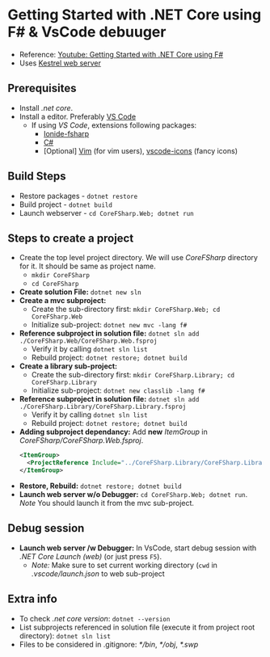 # Getting Started with .NET Core using F# & VsCode debuuger

- Reference: [Youtube: Getting Started with .NET Core using F#](https://www.youtube.com/watch?v=2xG31sUsCdc)
- Uses [Kestrel web server](https://docs.microsoft.com/en-us/aspnet/core/fundamentals/servers/kestrel)

## Prerequisites

- Install _.net core_.
- Install a editor. Preferably [VS Code](https://code.visualstudio.com/)
  - If using _VS Code_, extensions following packages:
    - [Ionide-fsharp](https://marketplace.visualstudio.com/items?itemName=Ionide.Ionide-fsharp)
    - [C#](https://marketplace.visualstudio.com/items?itemName=ms-vscode.csharp)
    - [Optional] [Vim](https://marketplace.visualstudio.com/items?itemName=vscodevim.vim) (for vim users), [vscode-icons](https://marketplace.visualstudio.com/items?itemName=robertohuertasm.vscode-icons) (fancy icons)

## Build Steps

- Restore packages - `dotnet restore`
- Build project - `dotnet build`
- Launch webserver - `cd CoreFSharp.Web; dotnet run`

## Steps to create a project

- Create the top level project directory. We will use _CoreFSharp_ directory for it. It should be same as project name.
    - `mkdir CoreFSharp`
    - `cd CoreFSharp`
- **Create solution File:** `dotnet new sln`
- **Create a mvc subproject:**
    - Create the sub-directory first: `mkdir CoreFSharp.Web; cd CoreFSharp.Web`
    - Initialize sub-project: `dotnet new mvc -lang f#`
- **Reference subproject in solution file:** `dotnet sln add ./CoreFSharp.Web/CoreFSharp.Web.fsproj`
    - Verify it by calling `dotnet sln list`
    - Rebuild project: `dotnet restore; dotnet build`
- **Create a library sub-project:**
    - Create the sub-directory first: `mkdir CoreFSharp.Library; cd CoreFSharp.Library`
    - Initialize sub-project: `dotnet new classlib -lang f#`
- **Reference subproject in solution file:** `dotnet sln add ./CoreFSharp.Library/CoreFSharp.Library.fsproj`
    - Verify it by calling `dotnet sln list`
    - Rebuild project: `dotnet restore; dotnet build`
- **Adding subproject dependancy:** Add __new__ _ItemGroup_ in _CoreFSharp/CoreFSharp.Web.fsproj_.
    ```xml
    <ItemGroup>
      <ProjectReference Include="../CoreFSharp.Library/CoreFSharp.Library.fsproj" />
    </ItemGroup>
    ```
- **Restore, Rebuild:** `dotnet restore; dotnet build`
- **Launch web server w/o Debugger:** `cd CoreFSharp.Web; dotnet run`. _Note_ You should launch it from the mvc sub-project.

## Debug session
- **Launch web server /w Debugger:**
    In VsCode, start debug session with _.NET Core Launch (web)_ (or just press `F5`).
    - *Note:* Make sure to set current working directory (`cwd` in _.vscode/launch.json_ to web sub-project


## Extra info
- To check _.net core version_: `dotnet --version`
- List subprojects referenced in solution file (execute it from project root directory): `dotnet sln list`
- Files to be considered in .gitignore: _*/bin_, _*/obj_, _*.swp_
